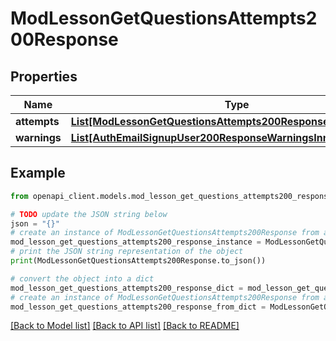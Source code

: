 # ModLessonGetQuestionsAttempts200Response


## Properties

Name | Type | Description | Notes
------------ | ------------- | ------------- | -------------
**attempts** | [**List[ModLessonGetQuestionsAttempts200ResponseAttemptsInner]**](ModLessonGetQuestionsAttempts200ResponseAttemptsInner.md) |  | 
**warnings** | [**List[AuthEmailSignupUser200ResponseWarningsInner]**](AuthEmailSignupUser200ResponseWarningsInner.md) |  | [optional] 

## Example

```python
from openapi_client.models.mod_lesson_get_questions_attempts200_response import ModLessonGetQuestionsAttempts200Response

# TODO update the JSON string below
json = "{}"
# create an instance of ModLessonGetQuestionsAttempts200Response from a JSON string
mod_lesson_get_questions_attempts200_response_instance = ModLessonGetQuestionsAttempts200Response.from_json(json)
# print the JSON string representation of the object
print(ModLessonGetQuestionsAttempts200Response.to_json())

# convert the object into a dict
mod_lesson_get_questions_attempts200_response_dict = mod_lesson_get_questions_attempts200_response_instance.to_dict()
# create an instance of ModLessonGetQuestionsAttempts200Response from a dict
mod_lesson_get_questions_attempts200_response_from_dict = ModLessonGetQuestionsAttempts200Response.from_dict(mod_lesson_get_questions_attempts200_response_dict)
```
[[Back to Model list]](../README.md#documentation-for-models) [[Back to API list]](../README.md#documentation-for-api-endpoints) [[Back to README]](../README.md)


